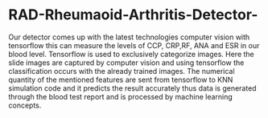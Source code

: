# RAD-Rheumaoid-Arthritis-Detector-
Our detector comes up with the latest technologies computer vision with tensorflow this can measure the levels of CCP, CRP,RF, ANA and ESR in our blood level. Tensorflow is used to exclusively categorize images. Here the slide images are captured by computer vision and using tensorflow the classification occurs with the already trained images. The numerical quantity of the mentioned features are sent from tensorflow to KNN simulation code and it predicts the result accurately thus data is generated through the blood test report and is processed by machine learning concepts.
